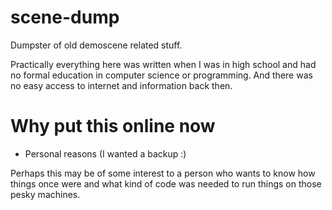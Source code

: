 scene-dump
==========

Dumpster of old demoscene related stuff.

Practically everything here was written when I was in high school and had no formal education in computer science or programming. And there was no easy access to internet and information back then.


Why put this online now
=======================

* Personal reasons (I wanted a backup :)

Perhaps this may be of some interest to a person who wants to know how things once were and what kind of code was needed to run things on those pesky machines. 
